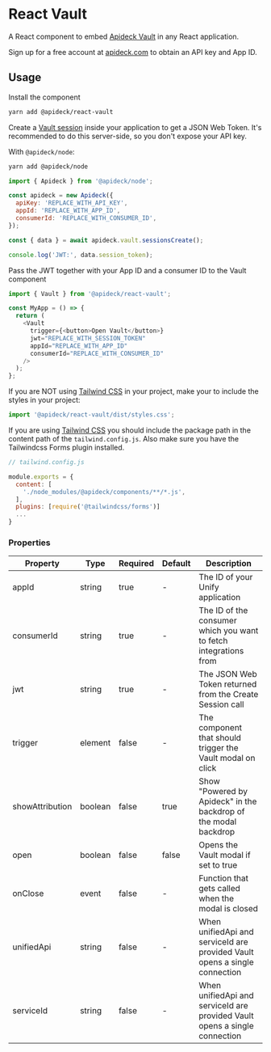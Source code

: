 # React Vault

A React component to embed [Apideck Vault](https://www.apideck.com/products/vault) in any React application.

Sign up for a free account at [apideck.com](https://app.apideck.com/signup) to obtain an API key and App ID.

## Usage

Install the component

```sh
yarn add @apideck/react-vault
```

Create a [Vault session](https://developers.apideck.com/apis/vault/reference#operation/sessionsCreate) inside your application to get a JSON Web Token.
It's recommended to do this server-side, so you don't expose your API key.

With `@apideck/node`:

```sh
yarn add @apideck/node
```

```js
import { Apideck } from '@apideck/node';

const apideck = new Apideck({
  apiKey: 'REPLACE_WITH_API_KEY',
  appId: 'REPLACE_WITH_APP_ID',
  consumerId: 'REPLACE_WITH_CONSUMER_ID',
});

const { data } = await apideck.vault.sessionsCreate();

console.log('JWT:', data.session_token);
```

Pass the JWT together with your App ID and a consumer ID to the Vault component

```js
import { Vault } from '@apideck/react-vault';

const MyApp = () => {
  return (
    <Vault
      trigger={<button>Open Vault</button>}
      jwt="REPLACE_WITH_SESSION_TOKEN"
      appId="REPLACE_WITH_APP_ID"
      consumerId="REPLACE_WITH_CONSUMER_ID"
    />
  );
};
```

If you are NOT using [Tailwind CSS](https://tailwindcss.com/) in your project, make your to include the styles in your project:

```js
import '@apideck/react-vault/dist/styles.css';
```

If you are using [Tailwind CSS](https://tailwindcss.com/) you should include the package path in the content path of the `tailwind.config.js`.
Also make sure you have the Tailwindcss Forms plugin installed.

```js
// tailwind.config.js

module.exports = {
  content: [
    './node_modules/@apideck/components/**/*.js',
  ],
  plugins: [require('@tailwindcss/forms')]
  ...
}
```

### Properties

| Property        | Type    | Required | Default | Description                                                                |
| --------------- | ------- | -------- | ------- | -------------------------------------------------------------------------- |
| appId           | string  | true     | -       | The ID of your Unify application                                           |
| consumerId      | string  | true     | -       | The ID of the consumer which you want to fetch integrations from           |
| jwt             | string  | true     | -       | The JSON Web Token returned from the Create Session call                   |
| trigger         | element | false    | -       | The component that should trigger the Vault modal on click                 |
| showAttribution | boolean | false    | true    | Show "Powered by Apideck" in the backdrop of the modal backdrop            |
| open            | boolean | false    | false   | Opens the Vault modal if set to true                                       |
| onClose         | event   | false    | -       | Function that gets called when the modal is closed                         |
| unifiedApi      | string  | false    | -       | When unifiedApi and serviceId are provided Vault opens a single connection |
| serviceId       | string  | false    | -       | When unifiedApi and serviceId are provided Vault opens a single connection |
